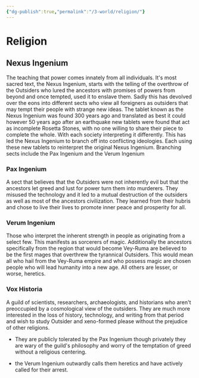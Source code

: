 ```yaml
---
{"dg-publish":true,"permalink":"/3-world/religion/"}
---
```


# Religion

## Nexus Ingenium
The teaching that power comes innately from all individuals. It's most sacred text, the Nexus Ingenium, starts with the telling of the overthrow of the Outsiders who lured the ancestors with promises of powers from beyond and once tempted, used it to enslave them. Sadly this has devolved over the eons into different sects who view all foreigners as outsiders that may tempt their people with strange new ideas.
The tablet known as the Nexus Ingenium was found 300 years ago and translated as best it could however 50 years ago after an earthquake new tablets were found that act as incomplete Rosetta Stones, with no one willing to share their piece to complete the whole. With each society interpreting it differently. This has led the Nexus Ingenium to branch off into conflicting ideologies. Each using these new tablets to reinterpret the original Nexus Ingenium. Branching sects include the Pax Ingenium and the Verum Ingenium

### Pax Ingenium
A sect that believes that the Outsiders were not inherently evil but that the ancestors let greed and lust for power turn them into murderers. They misused the technology and it led to a mutual destruction of the outsiders as well as most of the ancestors civilization. They learned from their hubris and chose to live their lives to promote inner peace and prosperity for all.

### Verum Ingenium
Those who interpret the inherent strength in people as originating from a select few. This manifests as sorcerers of magic. Additionally the ancestors specifically from the region that would become Vey-Ruma are believed to be the first mages that overthrew the tyrannical Outsiders. This would mean all who hail from the Vey-Ruma empire and who possess magic are chosen people who will lead humanity into a new age. All others are lesser, or worse, heretics.

### Vox Historia
A guild of scientists, researchers, archaeologists, and historians who aren't preoccupied by a cosmological view of the outsiders. They are much more interested in the loss of history, technology, and writing from that period and wish to study Outsider and xeno-formed please without the prejudice of other religions. 
- They are publicly tolerated by the Pax Ingenium though privately they are wary of the guild's philosophy and worry of the temptation of greed without a religious centering.

- the Verum Ingenium outwardly calls them heretics and have actively called for their arrest.